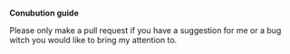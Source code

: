 **Conubution guide**

Please only make a pull request if you have a suggestion for me or a bug witch you would like to bring my attention to.
